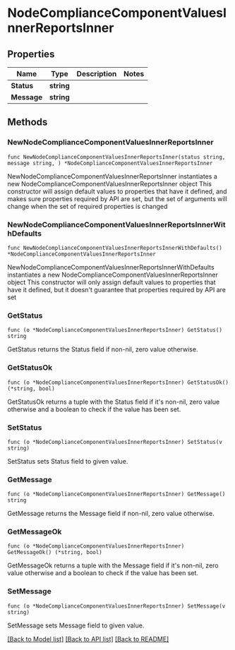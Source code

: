 # NodeComplianceComponentValuesInnerReportsInner

## Properties

Name | Type | Description | Notes
------------ | ------------- | ------------- | -------------
**Status** | **string** |  | 
**Message** | **string** |  | 

## Methods

### NewNodeComplianceComponentValuesInnerReportsInner

`func NewNodeComplianceComponentValuesInnerReportsInner(status string, message string, ) *NodeComplianceComponentValuesInnerReportsInner`

NewNodeComplianceComponentValuesInnerReportsInner instantiates a new NodeComplianceComponentValuesInnerReportsInner object
This constructor will assign default values to properties that have it defined,
and makes sure properties required by API are set, but the set of arguments
will change when the set of required properties is changed

### NewNodeComplianceComponentValuesInnerReportsInnerWithDefaults

`func NewNodeComplianceComponentValuesInnerReportsInnerWithDefaults() *NodeComplianceComponentValuesInnerReportsInner`

NewNodeComplianceComponentValuesInnerReportsInnerWithDefaults instantiates a new NodeComplianceComponentValuesInnerReportsInner object
This constructor will only assign default values to properties that have it defined,
but it doesn't guarantee that properties required by API are set

### GetStatus

`func (o *NodeComplianceComponentValuesInnerReportsInner) GetStatus() string`

GetStatus returns the Status field if non-nil, zero value otherwise.

### GetStatusOk

`func (o *NodeComplianceComponentValuesInnerReportsInner) GetStatusOk() (*string, bool)`

GetStatusOk returns a tuple with the Status field if it's non-nil, zero value otherwise
and a boolean to check if the value has been set.

### SetStatus

`func (o *NodeComplianceComponentValuesInnerReportsInner) SetStatus(v string)`

SetStatus sets Status field to given value.


### GetMessage

`func (o *NodeComplianceComponentValuesInnerReportsInner) GetMessage() string`

GetMessage returns the Message field if non-nil, zero value otherwise.

### GetMessageOk

`func (o *NodeComplianceComponentValuesInnerReportsInner) GetMessageOk() (*string, bool)`

GetMessageOk returns a tuple with the Message field if it's non-nil, zero value otherwise
and a boolean to check if the value has been set.

### SetMessage

`func (o *NodeComplianceComponentValuesInnerReportsInner) SetMessage(v string)`

SetMessage sets Message field to given value.



[[Back to Model list]](../README.md#documentation-for-models) [[Back to API list]](../README.md#documentation-for-api-endpoints) [[Back to README]](../README.md)


